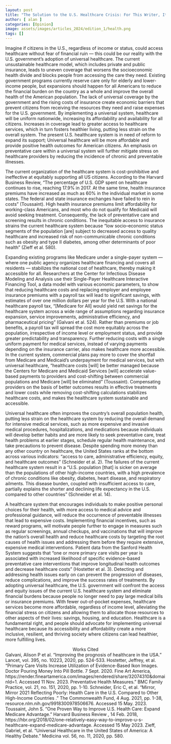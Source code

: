 ```yaml
---
layout: post
title: "The Solution to the U.S. Healthcare Crisis: For This Writer, It’s Universal"
author: [ alan ]
categories: [Opinion]
image: assets/images/articles_2024/edition_1/health.png
tags: []
---
```

Imagine if citizens in the U.S., regardless of income or status, could access healthcare without fear of financial ruin — this could be our reality with the U.S. government’s adoption of universal healthcare. The current unsustainable healthcare model, which includes private and public insurance, leads to uneven coverage that worsens the socioeconomic health divide and blocks people from accessing the care they need. Existing government programs currently reserve care only for elderly and lower-income people, but expansions should happen for all Americans to reduce the financial burden on the country as a whole and improve the overall health of the American population. The lack of universal coverage by the government and the rising costs of insurance create economic barriers that prevent citizens from receiving the resources they need and raise expenses for the U.S. government. By implementing a universal system, healthcare will be uniform nationwide, increasing its affordability and availability for all citizens. Increases in coverage lead to greater access to healthcare services, which in turn fosters healthier living, putting less strain on the overall system. The present U.S. healthcare system is in need of reform to expand its support; Universal healthcare will be more affordable and provide positive health outcomes for American citizens. An emphasis on preventative care within a universal system will further mitigate stress on healthcare providers by reducing the incidence of chronic and preventable illnesses.

The current organization of the healthcare system is cost-prohibitive and ineffective at equitably supporting all US citizens. According to the Harvard Business Review, “The percentage of U.S. GDP spent on healthcare continues to rise, reaching 17.9% in 2017. At the same time, health insurance premiums have increased as much as 60% in the individual market in some states. The federal and state insurance exchanges have failed to rein in costs” (Toussaint). High health insurance premiums limit affordability for working-class Americans, and most who do not qualify for Medicaid will avoid seeking treatment. Consequently, the lack of preventative care and screening results in chronic conditions. The inequitable access to insurance strains the current healthcare system because “low socio–economic status segments of the population [are] subject to decreased access to quality healthcare and increased risk of non-communicable chronic conditions such as obesity and type II diabetes, among other determinants of poor health” (Zieff et al. 580). 

Expanding existing programs like Medicare under a single-payer system — where one public agency organizes healthcare financing and covers all residents — stabilizes the national cost of healthcare, thereby making it accessible for all. Researchers at the Center for Infectious Disease Modeling and Analysis use their Single-Payer Healthcare Interactive Financing Tool, a data model with various economic parameters, to show that reducing healthcare costs and replacing employer and employee insurance premiums with a payroll tax will lead to significant savings, with estimates of over one million dollars per year for the U.S. With a national healthcare payroll tax, “[Medicare for All] would yield net savings for the healthcare system across a wide range of assumptions regarding insurance expansion, service improvements, administrative efficiency, and pharmaceutical pricing” (Galvani et al. 524). Rather than premiums or job benefits, a payroll tax will spread the cost more equitably across the population, irrespective of income level or employment status, and provide greater predictability and transparency. Further reducing costs with a single uniform payment for medical services, instead of varying payments depending on the insurance carrier, also makes healthcare more accessible. In the current system, commercial plans pay more to cover the shortfall from Medicare and Medicaid’s underpayment for medical services, but with universal healthcare, “healthcare costs [will] be better managed because the Centers for Medicare and Medicaid Services [will] accelerate value-based payments to providers and cost-shifting between commercial populations and Medicare [will] be eliminated” (Toussaint). Compensating providers on the basis of better outcomes results in effective treatments and lower costs while removing cost-shifting calculations stabilizes healthcare costs, and makes the healthcare system sustainable and accessible. 

Universal healthcare often improves the country’s overall population health,  putting less strain on the healthcare system by reducing the overall demand for intensive medical services, such as more expensive and invasive medical procedures, hospitalizations, and medications because individuals will develop better habits and are more likely to seek preventative care, treat health problems at earlier stages, schedule regular health maintenance, and take precautions to prevent disease. Despite spending more money than any other country on healthcare, the United States ranks at the bottom across various indicators: “access to care, administrative efficiency, equity, and healthcare outcomes” (Schneider et al. 2). The failures of the current healthcare system result in a “U.S. population [that] is sicker on average than the populations of other high-income countries, with a high prevalence of chronic conditions like obesity, diabetes, heart disease, and respiratory ailments. This disease burden, coupled with insufficient access to care, partially explains the shorter and declining life expectancy in the U.S. compared to other countries” (Schneider et al. 14). 

A healthcare system that encourages individuals to make positive personal choices for their health, with more access to medical advice and professional guidance, will reduce the occurrence of preventable illnesses that lead to expensive costs. Implementing financial incentives, such as reward programs, will motivate people further to engage in measures such as regular screenings, annual checkups, and vaccinations that will improve the nation’s overall health and reduce healthcare costs by targeting the root causes of health issues and addressing them before they require extensive, expensive medical interventions. Patient data from the Sanford Health System suggests that “one or more primary care visits per year is associated with increased likelihood of specific evidence-based preventative care interventions that improve longitudinal health outcomes and decrease healthcare costs” (Hostetter et al. 3). Detecting and addressing health issues early on can prevent the progression of diseases, reduce complications, and improve the success rates of treatments. 
By adopting universal healthcare, the U.S. government will confront the access and equity issues of the current U.S. healthcare system and eliminate financial burdens because people no longer need to pay large medical bills or insurance premiums. With fewer out-of-pocket expenses, healthcare services become more affordable, regardless of income level, alleviating the financial stress on citizens and allowing them to allocate those resources to other aspects of their lives: savings, housing, and education. Healthcare is a fundamental right, and people should advocate for implementing universal healthcare because its accessibility and affordability create a more inclusive, resilient, and thriving society where citizens can lead healthier, more fulfilling lives.

<center>Works Cited</center>
Galvani, Alison P et al. “Improving the prognosis of healthcare in the USA.” Lancet, vol. 395, 
no. 10223, 2020, pp. 524-533. 
Hostetter, Jeffrey, et al. “Primary Care Visits Increase Utilization of Evidence-Based 
Ikon Images. Doctor Pouring Money Into Pill Bottle. 7 Sept. 2020. Fine Art America,       
           https://render.fineartamerica.com/images/rendered/share/32074310&domainId=1.    
           Accessed 11 Nov. 2023. 
Preventative Health Measures.” BMC Family Practice, vol. 21, no. 151, 2020, pp. 1-10. Schneider, Eric  C, et al. “Mirror, Mirror 2021 Reflecting Poorly: Health Care in the U.S.       
Compared to Other High-Income Countries .” The Commonwealth Fund, 4 Aug. 2021, pp. 1-38, resource.nlm.nih.gov/9918300978506676. Accessed 15 May. 2023. 
Toussaint, John  S. “One Proven Way to Improve U.S. Health Care: Expand Medicare 
Advantage.” Harvard Business Review , 14 Feb. 2018, https://hbr.org/2018/02/one-relatively-easy-way-to-improve-u-s-healthcare-expand-medicare-advantage. Accessed 15 May 2023. 
Zieff, Gabriel, et al. “Universal Healthcare in the United States of America: A Healthy Debate.” 
Medicina vol. 56, no. 11, 2020, pp. 580.
